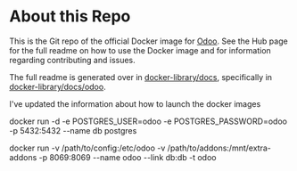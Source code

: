 About this Repo
======

This is the Git repo of the official Docker image for [Odoo](https://registry.hub.docker.com/_/odoo/). See the Hub page for the full readme on how to use the Docker image and for information regarding contributing and issues.

The full readme is generated over in [docker-library/docs](https://github.com/docker-library/docs), specifically in [docker-library/docs/odoo](https://github.com/docker-library/docs/tree/master/odoo).


I've updated the information about how to launch the docker images

docker run -d -e POSTGRES_USER=odoo -e POSTGRES_PASSWORD=odoo -p 5432:5432 --name db postgres

docker run -v /path/to/config:/etc/odoo -v /path/to/addons:/mnt/extra-addons -p 8069:8069 --name odoo --link db:db -t odoo
